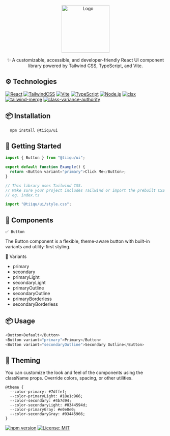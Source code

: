 <p align="center">
  <img src="https://v2.pdf2qa.org/images/logo-primary.svg" alt="Logo" width="150" />
</p>

<p align="center">
  ✨ A customizable, accessible, and developer-friendly React UI component library powered by Tailwind CSS, TypeScript, and Vite.
</p>

## ⚙️ Technologies

[![React](https://img.shields.io/badge/React-20232a?style=for-the-badge&logo=react&logoColor=61DAFB)](https://react.dev)
[![TailwindCSS](https://img.shields.io/badge/TailwindCSS-0ea5e9?style=for-the-badge&logo=tailwindcss&logoColor=white)](https://tailwindcss.com)
[![Vite](https://img.shields.io/badge/Vite-646CFF?style=for-the-badge&logo=vite&logoColor=white)](https://vitejs.dev)
[![TypeScript](https://img.shields.io/badge/TypeScript-007ACC?style=for-the-badge&logo=typescript&logoColor=white)](https://www.typescriptlang.org/)
[![Node.js](https://img.shields.io/badge/Node.js-339933?style=for-the-badge&logo=node.js&logoColor=white)](https://nodejs.org/en/download)
[![clsx](https://img.shields.io/badge/clsx-1e293b?style=for-the-badge&logo=npm&logoColor=white)](https://github.com/lukeed/clsx)
[![tailwind-merge](https://img.shields.io/badge/tw--merge-06b6d4?style=for-the-badge&logo=tailwindcss&logoColor=white)](https://github.com/dcastil/tailwind-merge)
[![class-variance-authority](https://img.shields.io/badge/CVA-8b5cf6?style=for-the-badge&logo=vercel&logoColor=white)](https://cva.style)

## 📦 Installation

```bash
  npm install @tiiqu/ui
```

## 🚀 Getting Started

```javascript
import { Button } from "@tiiqu/ui";

export default function Example() {
  return <Button variant="primary">Click Me</Button>;
}
```

```javascript
// This library uses Tailwind CSS.
// Make sure your project includes Tailwind or import the prebuilt CSS in the entry file to the application:
// eg. index.ts

import "@tiiqu/ui/style.css";
```

## 🧱 Components

```
✅ Button
```

The Button component is a flexible, theme-aware button with built-in variants and utility-first styling.

🎨 Variants

- primary
- secondary
- primaryLight
- secondaryLight
- primaryOutline
- secondaryOutline
- primaryBorderless
- secondaryBorderless

## 📦 Usage

```javascript
<Button>Default</Button>
<Button variant="primary">Primary</Button>
<Button variant="secondaryOutline">Secondary Outline</Button>


```

## 🎨 Theming

You can customize the look and feel of the components using the className props. Override colors, spacing, or other utilities.

```
@theme {
  --color-primary: #7dffef;
  --color-primaryLight: #18e1c966;
  --color-secondary: #4b7d94;
  --color-secondaryLight: #0344594d;
  --color-primaryGray: #e0e0e0;
  --color-secondaryGray: #03445966;
}

```

[![npm version](https://img.shields.io/npm/v/@tiiqu/ui)](https://www.npmjs.com/package/@tiiqu/ui)
[![License: MIT](https://img.shields.io/badge/License-MIT-green.svg)](LICENSE)
